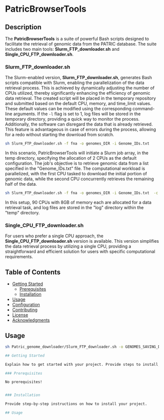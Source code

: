 # PatricBrowserTools

## Description

The **PatricBrowserTools** is a suite of powerful Bash scripts designed to facilitate the retrieval of genomic data from the PATRIC database. The suite includes two main tools: **Slurm_FTP_downloader.sh** and **Single_CPU_FTP_downloader.sh**.

### Slurm_FTP_downloader.sh

The Slurm-enabled version, **Slurm_FTP_downloader.sh**, generates Bash scripts compatible with Slurm, enabling the parallelization of the data retrieval process. This is achieved by dynamically adjusting the number of CPUs utilized, thereby significantly enhancing the efficiency of genomic data retrieval. The created script will be placed in the temporary repository and submitted based on the default CPU, memory, and time_limit values. These default values can be modified using the corresponding command-line arguments. If the `-l` flag is set to 1, log files will be stored in the temporary directory, providing a quick way to monitor the process. Additionally, the software can disregard the data that is already retrieved. This feature is advantageous in case of errors during the process, allowing for a redo without starting the download from scratch.

```bash
sh Slurm_FTP_downloader.sh -f fna -o genomes_DIR -i Genome_IDs.txt
```
In this scenario, PatricBrowserTools will initiate a Slurm job array, in the temp directory, specifying the allocation of 2 CPUs as the default configuration. The job's objective is to retrieve genomic data from a list specified in the "Genome_IDs.txt" file. The computational workload is parallelized, with the first CPU tasked to download the initial portion of genomic data, while the second CPU concurrently retrieves the remaining half of the data. 

```bash
sh Slurm_FTP_downloader.sh -f fna -o genomes_DIR -i Genome_IDs.txt  -c 90 -m 8 -l 1
```
In this setup, 90 CPUs with 8GB of memory each are allocated for a data retrieval task, and log files are stored in the "log" directory within the "temp" directory. 

### Single_CPU_FTP_downloader.sh

For users who prefer a single CPU approach, the **Single_CPU_FTP_downloader.sh** version is available. This version simplifies the data retrieval process by utilizing a single CPU, providing a straightforward and efficient solution for users with specific computational requirements.



## Table of Contents

- [Getting Started](#getting-started)
  - [Prerequisites](#prerequisites)
  - [Installation](#installation)
- [Usage](#usage)
- [Configuration](#configuration)
- [Contributing](#contributing)
- [License](#license)
- [Acknowledgments](#acknowledgments)

## Usage

```bash
sh Patric_genome_downloader/Slurm_FTP_downloader.sh -o GENOMES_SAVING_DIRECTORY -i ADDRESS_TO_GENOME_ID_TEXT_FILE -f FILE_TYPE [options]

## Getting Started

Explain how to get started with your project. Provide steps to install, configure, and use the project.

### Prerequisites

No prerequisites! 


### Installation

Provide step-by-step instructions on how to install your project.

## Usage
